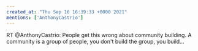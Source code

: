 ```yaml
---
created_at: "Thu Sep 16 16:39:33 +0000 2021"
mentions: ['AnthonyCastrio']
---
```


RT @AnthonyCastrio: People get this wrong about community building. A community is a group of people, you don't build the group, you build…